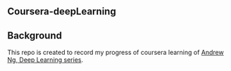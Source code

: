 ## Coursera-deepLearning
## Background
This repo is created to record my progress of coursera learning of [Andrew Ng, Deep Learning series](https://www.coursera.org/specializations/deep-learning).
